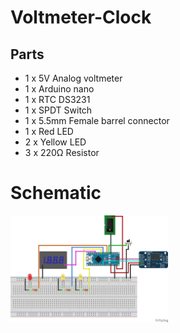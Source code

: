 # Voltmeter-Clock

## Parts
- 1 x 5V Analog voltmeter
- 1 x Arduino nano
- 1 x RTC DS3231
- 1 x SPDT Switch
- 1 x 5.5mm Female barrel connector
- 1 x Red LED
- 2 x Yellow LED
- 3 x 220Ω Resistor

<h1>Schematic</h1>
<img src="https://raw.githubusercontent.com/woutcorijn/Voltmeter-Clock/master/Images/Voltmeter_Clock_schematic.jpg" width="50%">
